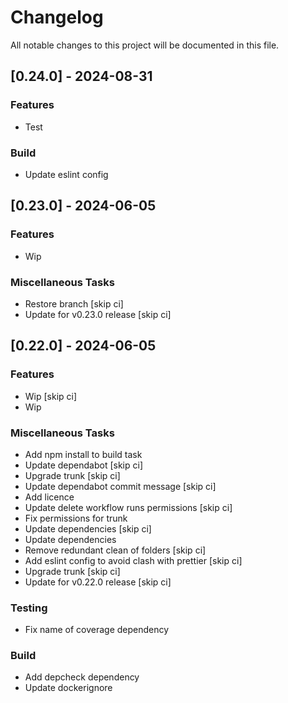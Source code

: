# Changelog

All notable changes to this project will be documented in this file.

## [0.24.0] - 2024-08-31

### Features

- Test

### Build

- Update eslint config

## [0.23.0] - 2024-06-05

### Features

- Wip

### Miscellaneous Tasks

- Restore branch [skip ci]
- Update for v0.23.0 release [skip ci]

## [0.22.0] - 2024-06-05

### Features

- Wip [skip ci]
- Wip

### Miscellaneous Tasks

- Add npm install to build task
- Update dependabot [skip ci]
- Upgrade trunk [skip ci]
- Update dependabot commit message [skip ci]
- Add licence
- Update delete workflow runs permissions [skip ci]
- Fix permissions for trunk
- Update dependencies [skip ci]
- Update dependencies
- Remove redundant clean of folders [skip ci]
- Add eslint config to avoid clash with prettier [skip ci]
- Upgrade trunk [skip ci]
- Update for v0.22.0 release [skip ci]

### Testing

- Fix name of coverage dependency

### Build

- Add depcheck dependency
- Update dockerignore

<!-- generated by git-cliff -->
